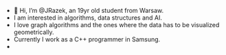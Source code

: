 - 👋 Hi, I’m @JRazek, an 19yr old student from Warsaw.
- I am interested in algorithms, data structures and AI.
- I love graph algorithms and the ones where the data has to be visualized geometrically.
- Currently I work as a C++ programmer in Samsung. 
- 
<!---
JRazek/JRazek is a ✨ special ✨ repository because its `README.md` (this file) appears on your GitHub profile.
You can click the Preview link to take a look at your changes.
--->

